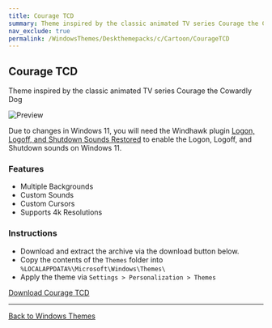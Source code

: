 ```yaml
---
title: Courage TCD
summary: Theme inspired by the classic animated TV series Courage the Cowardly Dog
nav_exclude: true
permalink: /WindowsThemes/Deskthemepacks/c/Cartoon/CourageTCD
---
```


## Courage TCD

Theme inspired by the classic animated TV series Courage the Cowardly Dog

![Preview](https://gitlab.com/the-back-room/deskthemepacks/sfw/courage-tcd/-/raw/main/Extras/Preview.bmp)

Due to changes in Windows 11, you will need the Windhawk plugin [Logon, Logoff, and Shutdown Sounds Restored](https://windhawk.net/mods/logon-logoff-shutdown-sounds) to enable the Logon, Logoff, and Shutdown sounds on Windows 11.

### Features

- Multiple Backgrounds
- Custom Sounds
- Custom Cursors
- Supports 4k Resolutions

### Instructions

- Download and extract the archive via the download button below.
- Copy the contents of the `Themes` folder into `%LOCALAPPDATA%\Microsoft\Windows\Themes\`
- Apply the theme via `Settings > Personalization > Themes`

<a href="https://gitlab.com/the-back-room/deskthemepacks/sfw/courage-tcd/-/archive/main/courage-tcd-main.zip" class="btn btn--primary btn--lg" target="_blank" rel="noopener noreferrer">Download Courage TCD</a>

---

<a href="/WindowsThemes" class="btn btn--secondary btn--sm">Back to Windows Themes</a>